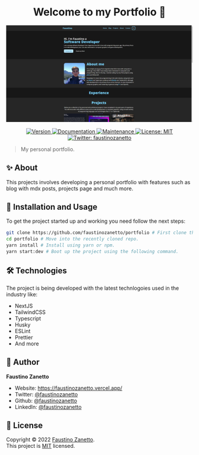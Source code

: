<h1 align="center">Welcome to my Portfolio 👋</h1>

<div align="center">
  <img src="public/assets/images/showcase.png" />
  <p>
    <a href="https://www.npmjs.com/package/portfolio" target="_blank">
      <img alt="Version" src="https://img.shields.io/npm/v/portfolio.svg">
    </a>
    <a href="https://github.com/faustinozanetto/portfolio#readme" target="_blank">
      <img alt="Documentation" src="https://img.shields.io/badge/documentation-yes-brightgreen.svg" />
    </a>
    <a href="https://github.com/faustinozanetto/portfolio/graphs/commit-activity" target="_blank">
      <img alt="Maintenance" src="https://img.shields.io/badge/Maintained%3F-yes-green.svg" />
    </a>
    <a href="https://github.com/faustinozanetto/portfolio/blob/master/LICENSE" target="_blank">
      <img alt="License: MIT" src="https://img.shields.io/github/license/faustinozanetto/portfolio" />
    </a>
    <a href="https://twitter.com/faustinozanetto" target="_blank">
      <img alt="Twitter: faustinozanetto" src="https://img.shields.io/twitter/follow/faustinozanetto.svg?style=social" />
    </a>
  </p>
</div>

> My personal portfolio.

## ✨ About

This projects involves developing a personal portfolio with features such as blog with mdx posts, projects page and much more.

## 🚀 Installation and Usage

To get the project started up and working you need follow the next steps:

```sh
git clone https://github.com/faustinozanetto/portfolio # First clone the repo in your folder of choice.
cd portfolio # Move into the recently cloned repo.
yarn install # Install using yarn or npm.
yarn start:dev # Boot up the project using the following command.
```

## 🛠️ Technologies

The project is being developed with the latest technlogoies used in the industry like:

- NextJS
- TailwindCSS
- Typescript
- Husky
- ESLint
- Prettier
- And more

## 👤 Author

**Faustino Zanetto**

- Website: https://faustinozanetto.vercel.app/
- Twitter: [@faustinozanetto](https://twitter.com/faustinozanetto)
- Github: [@faustinozanetto](https://github.com/faustinozanetto)
- LinkedIn: [@faustinozanetto](https://linkedin.com/in/faustino-zanetto-4294a3213)

## 📝 License

Copyright © 2022 [Faustino Zanetto](https://github.com/faustinozanetto).<br />
This project is [MIT](https://github.com/faustinozanetto/portfolio/blob/master/LICENSE) licensed.
